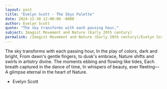 ```yaml
---
layout: post
title: "Evelyn Scott - The Skys Palette"
date: 2024-12-30 12:00:00 -0000
author: Evelyn Scott
quote: "The sky transforms with each passing hour,"
subject: Imagist Movement and Nature (Early 20th century)
permalink: /Imagist Movement and Nature (Early 20th century)/Evelyn Scott/Evelyn Scott - The Skys Palette
---
```


The sky transforms with each passing hour,
In the play of colors, dark and bright,
From dawn's gentle fingers, to dusk's embrace,
Nature shifts and swirls in artistry divine.
The moments ebbing and flowing like tides,
Each breath captured in the dance of time,
In whispers of beauty, ever fleeting—
A glimpse eternal in the heart of Nature.

- Evelyn Scott
